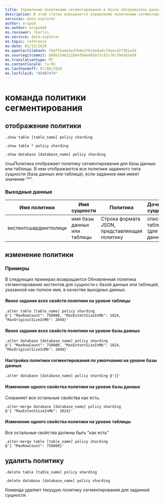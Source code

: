 ```yaml
---
title: Управление политиками сегментирования в Azure обозреватель данных | Документация Майкрософт
description: В этой статье описывается управление политиками сегментирования в Azure обозреватель данных.
services: data-explorer
author: orspod
ms.author: orspodek
ms.reviewer: rkarlin
ms.service: data-explorer
ms.topic: reference
ms.date: 02/13/2020
ms.openlocfilehash: fb4ff4ade5e3fb0e2f01de0adc74aecd27381a3d
ms.sourcegitcommit: b08b1546122b64fb8e465073c93c78c7943824d9
ms.translationtype: MT
ms.contentlocale: ru-RU
ms.lasthandoff: 07/06/2020
ms.locfileid: "85967474"
---
```

# <a name="sharding-policy-command"></a>команда политики сегментирования

## <a name="show-policy"></a>отображение политики

```kusto
.show table [table_name] policy sharding

.show table * policy sharding

.show database [database_name] policy sharding
```

`Show`Политика отображает политику сегментирования для базы данных или таблицы. В нем отображаются все политики заданного типа сущности (база данных или таблица), если заданное имя имеет значение "*".

### <a name="output"></a>Выходные данные

|Имя политики | Имя сущности | Политика | Дочерние сущности | Тип сущности
|---|---|---|---|---
|екстентсшардингполици | имя базы данных или таблицы | Строка формата JSON, представляющая политику | список таблиц (для базы данных)|база данных/таблица

## <a name="alter-policy"></a>изменение политики

### <a name="examples"></a>Примеры

В следующих примерах возвращается Обновленная политика сегментирования экстентов для сущности с базой данных или таблицей, указанной как полное имя, в качестве выходных данных.

#### <a name="setting-all-properties-of-the-policy-explicitly-at-table-level"></a>Явное задание всех свойств политики на уровне таблицы

```kusto
.alter table [table_name] policy sharding 
@'{ "MaxRowCount": 750000, "MaxExtentSizeInMb": 1024, "MaxOriginalSizeInMb": 2048}'
```

#### <a name="setting-all-properties-of-the-policy-explicitly-at-database-level"></a>Явное задание всех свойств политики на уровне базы данных

```kusto
.alter database [database_name] policy sharding
@'{ "MaxRowCount": 750000, "MaxExtentSizeInMb": 1024, "MaxOriginalSizeInMb": 2048}'
```

#### <a name="setting-the-default-sharding-policy-at-database-level"></a>Настройка политики сегментирования *по умолчанию* на уровне базы данных

```kusto
.alter database [database_name] policy sharding @'{}'
```

#### <a name="altering-a-single-property-of-the-policy-at-database-level"></a>Изменение одного свойства политики на уровне базы данных 

Сохраняет все остальные свойства как есть.

```kusto
.alter-merge database [database_name] policy sharding
@'{ "MaxExtentSizeInMb": 1024}'
```

#### <a name="altering-a-single-property-of-the-policy-at-table-level"></a>Изменение одного свойства политики на уровне таблицы

Все остальные свойства должны быть "как есть"

```kusto
.alter-merge table [table_name] policy sharding
@'{ "MaxRowCount": 750000}'
```

## <a name="delete-policy"></a>удалить политику

```kusto
.delete table [table_name] policy sharding

.delete database [database_name] policy sharding
```

Команда удаляет текущую политику сегментирования для заданной сущности.